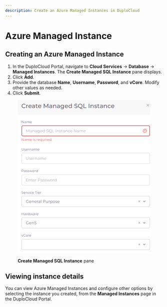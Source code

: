 ```yaml
---
description: Create an Azure Managed Instances in DuploCloud
---
```


# Azure Managed Instance

## Creating an Azure Managed Instance

1. In the DuploCloud Portal, navigate to **Cloud Services** -> **Database** -> **Managed Instances**. The **Create Managed SQL Instance** pane displays.
2. Click **Add**.
3. Provide the database **Name**, **Username**, **Password**, and **vCore**. Modify other values as needed.&#x20;
4. Click **Submit**.

<div align="left">

<figure><img src="../../../.gitbook/assets/Azure_managed_instance_db (1).png" alt=""><figcaption><p><strong>Create Managed SQL Instance</strong> pane</p></figcaption></figure>

</div>

## Viewing instance details

You can view Azure Managed Instances and configure other options by selecting the instance you created, from the **Managed Instances** page in the DuploCloud Portal.
